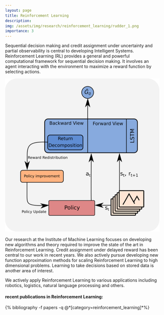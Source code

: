 ```yaml
---
layout: page
title: Reinforcement Learning
description:
img: /assets/img/research/reinforcement_learning/rudder_1.png
importance: 3
---
```


Sequential decision making and credit assignment under uncertainty and partial observability is central to developing Intelligent Systems. Reinforcement Learning (RL) provides a general and powerful computational framework for sequential decision making. It involves an agent interacting with the environment to maximize a reward function by selecting actions.

<div class="row justify-content-sm-center">
    <div class="col-sm-5 mt-3 mt-md-0">
        <img class="img-fluid research-img" src="/assets/img/research/reinforcement_learning/rudder_1.png" alt="" title="example image"/>
    </div>
<p>

Our research at the Institute of Machine Learning focuses on developing new algorithms and theory required to improve the state of the art in Reinforcement Learning. Credit assignment under delayed reward has been central to our work in recent years. We also actively pursue developing new function approximation methods for scaling Reinforcement Learning to high dimensional problems. Learning to take decisions based on stored data is another area of interest.

We actively apply Reinforcement Learning to various applications including robotics, logistics, natural language processing and others.

<div class="publications">
<h4>recent publications in Reinforcement Learning:</h4>
  {% bibliography -f papers -q @*[category=reinforcement_learning]*%}
</div>
